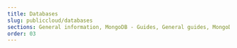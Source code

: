 ```yaml
---
title: Databases
slug: publiccloud/databases
sections: General information, MongoDB - Guides, General guides, MongoDB - Tutorials, MySQL - Guides, PostgreSQL - Guides, MySQL - Tutorials, PostgreSQL - Tutorials, Redis - Guides, Cassandra - Guides, Redis - Tutorials, Grafana - Guides, Kafka - Guides, Grafana - Tutorials, M3db - Guides, Kafka MirrorMaker - Guides, M3 Aggregator - Guides, Kafka Connect - Guides, OpenSearch - Guides
order: 03
---
```

